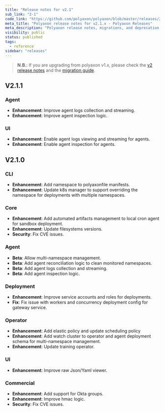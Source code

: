 ```yaml
---
title: "Release notes for v2.1"
sub_link: "2-1"
code_link: "https://github.com/polyaxon/polyaxon/blob/master/releases/2-1.md"
meta_title: "Polyaxon release notes for v2.1.x - Polyaxon Releases"
meta_description: "Polyaxon release notes, migrations, and deprecation notes for v2.1.x."
visibility: public
status: published
tags:
  - reference
sidebar: "releases"
---
```


> **N.B.**: If you are upgrading from polyaxon v1.x, please check the [v2 release notes](/docs/releases/2-0/) and the [migration guide](/docs/resources/migration/#migration-from-v1x-to-v2y).

## V2.1.1

### Agent

 * **Enhancement**: Improve agent logs collection and streaming.
 * **Enhancement**: Improve agent inspection logic.

### UI

 * **Enhancement**: Enable agent logs viewing and streaming for agents.
 * **Enhancement**: Enable agent inspection for agents.

## V2.1.0

### CLI

 * **Enhancement**: Add namespace to polyaxonfile manifests.
 * **Enhancement**: Update k8s manager to support overriding the namespace for deployments with multiple namespaces.

### Core

 * **Enhancement**: Add automated artifacts management to local cron agent for sandbox deployment.
 * **Enhancement**: Update filesystems versions.
 * **Security**: Fix CVE issues.

### Agent

 * **Beta**: Allow multi-namespace management.
 * **Beta**: Add agent reconciliation logic to clean monitored namespaces.
 * **Beta**: Add agent logs collection and streaming.
 * **Beta**: Add agent inspection logic.

### Deployment

 * **Enhancement**: Improve service accounts and roles for deployments.
 * **Fix**: Fix issue with workers and concurrency deployment config for gateway service.

### Operator

 * **Enhancement**: Add elastic policy and update scheduling policy
 * **Enhancement**: Add watch cluster to operator and agent deployment schema for multi-namespace management.
 * **Enhancement**: Update training operator.

### UI

 * **Enhancement**: Improve raw Json/Yaml viewer.

### Commercial

  * **Enhancement**: Add support for Okta groups.
  * **Enhancement**: Improve hmac logic.
  * **Security**: Fix CVE issues.
